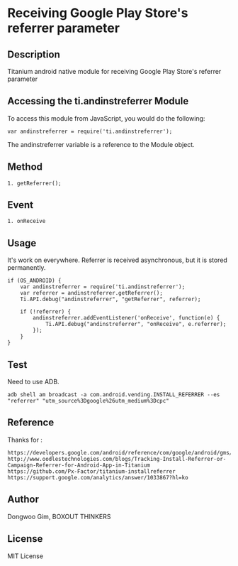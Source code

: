 # Receiving Google Play Store's referrer parameter

## Description

Titanium android native module for receiving Google Play Store's referrer parameter

## Accessing the ti.andinstreferrer Module

To access this module from JavaScript, you would do the following:

    var andinstreferrer = require('ti.andinstreferrer');

The andinstreferrer variable is a reference to the Module object.

## Method
	1. getReferrer();

## Event
	1. onReceive

## Usage
It's work on everywhere.
Referrer is received asynchronous, but it is stored permanently.

    if (OS_ANDROID) {
        var andinstreferrer = require('ti.andinstreferrer');
        var referrer = andinstreferrer.getReferrer();
        Ti.API.debug("andinstreferrer", "getReferrer", referrer);
        
        if (!referrer) {
            andinstreferrer.addEventListener('onReceive', function(e) {
                Ti.API.debug("andinstreferrer", "onReceive", e.referrer);
            });
        }
    }
    
## Test
Need to use ADB.

    adb shell am broadcast -a com.android.vending.INSTALL_REFERRER --es "referrer" "utm_source%3Dgoogle%26utm_medium%3Dcpc"
    
## Reference

Thanks for :

    https://developers.google.com/android/reference/com/google/android/gms/analytics/CampaignTrackingReceiver
    http://www.oodlestechnologies.com/blogs/Tracking-Install-Referrer-or-Campaign-Referrer-for-Android-App-in-Titanium
    https://github.com/Px-Factor/titanium-installreferrer
    https://support.google.com/analytics/answer/1033867?hl=ko

## Author

Dongwoo Gim, BOXOUT THINKERS

## License

MIT License
